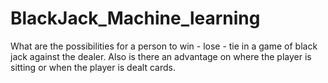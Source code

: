 # BlackJack_Machine_learning
What are the possibilities for a person to win - lose - tie in a game of black jack against the dealer. Also is there an advantage on where the player is sitting or when the player is dealt cards.
